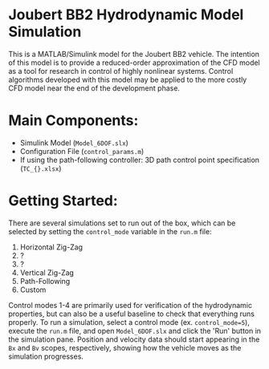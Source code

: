 # Joubert BB2 Hydrodynamic Model Simulation

This is a MATLAB/Simulink model for the Joubert BB2 vehicle. The intention of this model is to provide a reduced-order approximation of the CFD model as a tool for research in control of highly nonlinear systems. Control algorithms developed with this model may be applied to the more costly CFD model near the end of the development phase.

# Main Components:

- Simulink Model (`Model_6DOF.slx`)
- Configuration File (`control_params.m`)
- If using the path-following controller: 3D path control point specification (`TC_{}.xlsx`)

# Getting Started:

There are several simulations set to run out of the box, which can be selected by setting the `control_mode` variable in the `run.m` file:

1. Horizontal Zig-Zag
2. ?
3. ?
4. Vertical Zig-Zag
5. Path-Following
6. Custom

Control modes 1-4 are primarily used for verification of the hydrodynamic properties, but can also be a useful baseline to check that everything runs properly. To run a simulation, select a control mode (ex. `control_mode=5`), execute the `run.m` file, and open `Model_6DOF.slx` and click the 'Run' button in the simulation pane. Position and velocity data should start appearing in the `Bx` and `Bv` scopes, respectively, showing how the vehicle moves as the simulation progresses.
